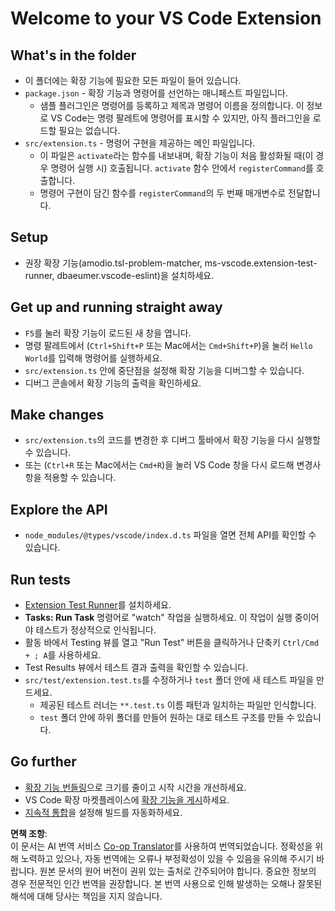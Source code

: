 <!--
CO_OP_TRANSLATOR_METADATA:
{
  "original_hash": "62b2632720dd39ef391d6b60b9b4bfb8",
  "translation_date": "2025-05-08T06:45:52+00:00",
  "source_file": "code/07.Lab/01/Apple/phi3ext/vsc-extension-quickstart.md",
  "language_code": "ko"
}
-->
# Welcome to your VS Code Extension

## What's in the folder

* 이 폴더에는 확장 기능에 필요한 모든 파일이 들어 있습니다.
* `package.json` - 확장 기능과 명령어를 선언하는 매니페스트 파일입니다.
  * 샘플 플러그인은 명령어를 등록하고 제목과 명령어 이름을 정의합니다. 이 정보로 VS Code는 명령 팔레트에 명령어를 표시할 수 있지만, 아직 플러그인을 로드할 필요는 없습니다.
* `src/extension.ts` - 명령어 구현을 제공하는 메인 파일입니다.
  * 이 파일은 `activate`라는 함수를 내보내며, 확장 기능이 처음 활성화될 때(이 경우 명령어 실행 시) 호출됩니다. `activate` 함수 안에서 `registerCommand`를 호출합니다.
  * 명령어 구현이 담긴 함수를 `registerCommand`의 두 번째 매개변수로 전달합니다.

## Setup

* 권장 확장 기능(amodio.tsl-problem-matcher, ms-vscode.extension-test-runner, dbaeumer.vscode-eslint)을 설치하세요.

## Get up and running straight away

* `F5`를 눌러 확장 기능이 로드된 새 창을 엽니다.
* 명령 팔레트에서 (`Ctrl+Shift+P` 또는 Mac에서는 `Cmd+Shift+P`)을 눌러 `Hello World`를 입력해 명령어를 실행하세요.
* `src/extension.ts` 안에 중단점을 설정해 확장 기능을 디버그할 수 있습니다.
* 디버그 콘솔에서 확장 기능의 출력을 확인하세요.

## Make changes

* `src/extension.ts`의 코드를 변경한 후 디버그 툴바에서 확장 기능을 다시 실행할 수 있습니다.
* 또는 (`Ctrl+R` 또는 Mac에서는 `Cmd+R`)을 눌러 VS Code 창을 다시 로드해 변경사항을 적용할 수 있습니다.

## Explore the API

* `node_modules/@types/vscode/index.d.ts` 파일을 열면 전체 API를 확인할 수 있습니다.

## Run tests

* [Extension Test Runner](https://marketplace.visualstudio.com/items?itemName=ms-vscode.extension-test-runner)를 설치하세요.
* **Tasks: Run Task** 명령어로 "watch" 작업을 실행하세요. 이 작업이 실행 중이어야 테스트가 정상적으로 인식됩니다.
* 활동 바에서 Testing 뷰를 열고 "Run Test" 버튼을 클릭하거나 단축키 `Ctrl/Cmd + ; A`를 사용하세요.
* Test Results 뷰에서 테스트 결과 출력을 확인할 수 있습니다.
* `src/test/extension.test.ts`를 수정하거나 `test` 폴더 안에 새 테스트 파일을 만드세요.
  * 제공된 테스트 러너는 `**.test.ts` 이름 패턴과 일치하는 파일만 인식합니다.
  * `test` 폴더 안에 하위 폴더를 만들어 원하는 대로 테스트 구조를 만들 수 있습니다.

## Go further

* [확장 기능 번들링](https://code.visualstudio.com/api/working-with-extensions/bundling-extension)으로 크기를 줄이고 시작 시간을 개선하세요.
* VS Code 확장 마켓플레이스에 [확장 기능을 게시](https://code.visualstudio.com/api/working-with-extensions/publishing-extension)하세요.
* [지속적 통합](https://code.visualstudio.com/api/working-with-extensions/continuous-integration)을 설정해 빌드를 자동화하세요.

**면책 조항**:  
이 문서는 AI 번역 서비스 [Co-op Translator](https://github.com/Azure/co-op-translator)를 사용하여 번역되었습니다. 정확성을 위해 노력하고 있으나, 자동 번역에는 오류나 부정확성이 있을 수 있음을 유의해 주시기 바랍니다. 원본 문서의 원어 버전이 권위 있는 출처로 간주되어야 합니다. 중요한 정보의 경우 전문적인 인간 번역을 권장합니다. 본 번역 사용으로 인해 발생하는 오해나 잘못된 해석에 대해 당사는 책임을 지지 않습니다.